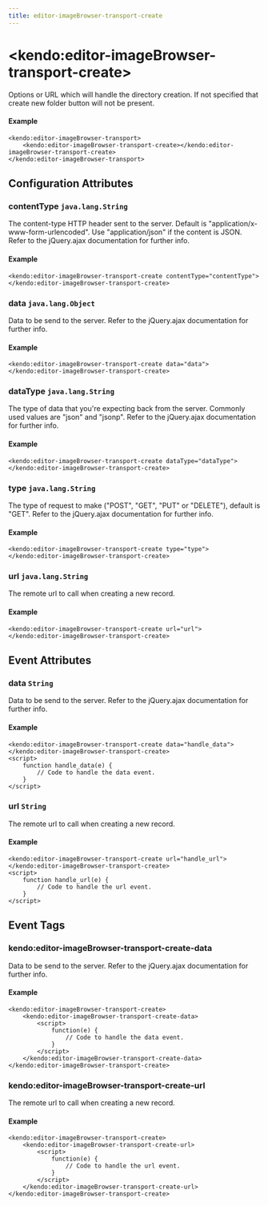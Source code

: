 ```yaml
---
title: editor-imageBrowser-transport-create
---
```


# \<kendo:editor-imageBrowser-transport-create\>

Options or URL which will handle the directory creation. If not specified that create new folder button will not be present.

#### Example
    <kendo:editor-imageBrowser-transport>
        <kendo:editor-imageBrowser-transport-create></kendo:editor-imageBrowser-transport-create>
    </kendo:editor-imageBrowser-transport>

## Configuration Attributes

### contentType `java.lang.String`

The content-type HTTP header sent to the server. Default is "application/x-www-form-urlencoded". Use "application/json" if the content is JSON.
Refer to the jQuery.ajax documentation for further info.

#### Example
    <kendo:editor-imageBrowser-transport-create contentType="contentType">
    </kendo:editor-imageBrowser-transport-create>

### data `java.lang.Object`

Data to be send to the server.
Refer to the jQuery.ajax documentation for further info.

#### Example
    <kendo:editor-imageBrowser-transport-create data="data">
    </kendo:editor-imageBrowser-transport-create>

### dataType `java.lang.String`

The type of data that you're expecting back from the server. Commonly used values are "json" and "jsonp".
Refer to the jQuery.ajax documentation for further info.

#### Example
    <kendo:editor-imageBrowser-transport-create dataType="dataType">
    </kendo:editor-imageBrowser-transport-create>

### type `java.lang.String`

The type of request to make ("POST", "GET", "PUT" or "DELETE"), default is "GET".
Refer to the jQuery.ajax documentation for further info.

#### Example
    <kendo:editor-imageBrowser-transport-create type="type">
    </kendo:editor-imageBrowser-transport-create>

### url `java.lang.String`

The remote url to call when creating a new record.

#### Example
    <kendo:editor-imageBrowser-transport-create url="url">
    </kendo:editor-imageBrowser-transport-create>


## Event Attributes

### data `String`

Data to be send to the server.
Refer to the jQuery.ajax documentation for further info.


#### Example
    <kendo:editor-imageBrowser-transport-create data="handle_data">
    </kendo:editor-imageBrowser-transport-create>
    <script>
        function handle_data(e) {
            // Code to handle the data event.
        }
    </script>

### url `String`

The remote url to call when creating a new record.


#### Example
    <kendo:editor-imageBrowser-transport-create url="handle_url">
    </kendo:editor-imageBrowser-transport-create>
    <script>
        function handle_url(e) {
            // Code to handle the url event.
        }
    </script>

## Event Tags

### kendo:editor-imageBrowser-transport-create-data

Data to be send to the server.
Refer to the jQuery.ajax documentation for further info.


#### Example
    <kendo:editor-imageBrowser-transport-create>
        <kendo:editor-imageBrowser-transport-create-data>
            <script>
                function(e) {
                    // Code to handle the data event.
                }
            </script>
        </kendo:editor-imageBrowser-transport-create-data>
    </kendo:editor-imageBrowser-transport-create>

### kendo:editor-imageBrowser-transport-create-url

The remote url to call when creating a new record.


#### Example
    <kendo:editor-imageBrowser-transport-create>
        <kendo:editor-imageBrowser-transport-create-url>
            <script>
                function(e) {
                    // Code to handle the url event.
                }
            </script>
        </kendo:editor-imageBrowser-transport-create-url>
    </kendo:editor-imageBrowser-transport-create>

